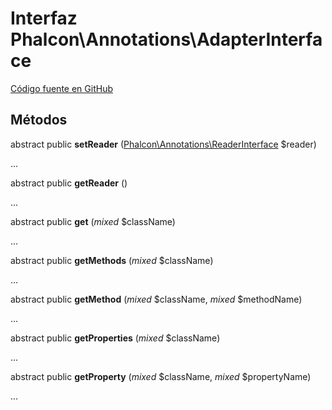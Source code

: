 # Interfaz **Phalcon\\Annotations\\AdapterInterface**

<a href="https://github.com/phalcon/cphalcon/blob/master/phalcon/annotations/adapterinterface.zep" class="btn btn-default btn-sm">Código fuente en GitHub</a>

## Métodos

abstract public **setReader** ([Phalcon\Annotations\ReaderInterface](/en/3.2/api/Phalcon_Annotations_ReaderInterface) $reader)

...

abstract public **getReader** ()

...

abstract public **get** (*mixed* $className)

...

abstract public **getMethods** (*mixed* $className)

...

abstract public **getMethod** (*mixed* $className, *mixed* $methodName)

...

abstract public **getProperties** (*mixed* $className)

...

abstract public **getProperty** (*mixed* $className, *mixed* $propertyName)

...